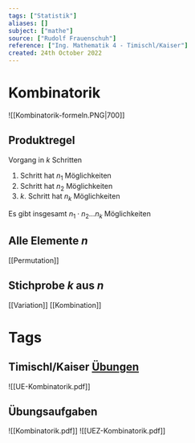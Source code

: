 ```yaml
---
tags: ["Statistik"]
aliases: []
subject: ["mathe"]
source: ["Rudolf Frauenschuh"]
reference: ["Ing. Mathematik 4 - Timischl/Kaiser"]
created: 24th October 2022
---
```


# Kombinatorik
![[Kombinatorik-formeln.PNG|700]]
## Produktregel
Vorgang in $k$ Schritten
1. Schritt hat $n_{1}$ Möglichkeiten
2. Schritt hat $n_{2}$ Möglichkeiten
3. $k$. Schritt hat $n_{k}$ Möglichkeiten

Es gibt insgesamt $n_{1}\cdot n_{2}\dots n_{k}$ Möglichkeiten

## Alle Elemente $n$
[[Permutation]]

## Stichprobe $k$ aus $n$ 
[[Variation]]
[[Kombination]]

# Tags
## Timischl/Kaiser [Übungen](https://a.digi4school.at/ebook/5011/?page=164)
![[UE-Kombinatorik.pdf]]
## Übungsaufgaben
![[Kombinatorik.pdf]]  ![[UEZ-Kombinatorik.pdf]] 